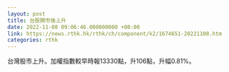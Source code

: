 ```yaml
---
layout: post
title: 台股開市後上升
date: 2022-11-08 09:06:46.000000000 +08:00
link: https://news.rthk.hk/rthk/ch/component/k2/1674651-20221108.htm
categories: rthk
---
```


台灣股市上升。加權指數較早時報13330點，升106點，升幅0.81%。
